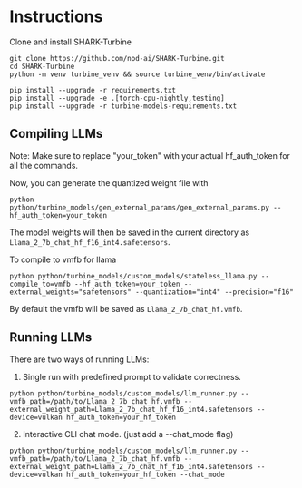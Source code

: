 # Instructions

Clone and install SHARK-Turbine
```
git clone https://github.com/nod-ai/SHARK-Turbine.git
cd SHARK-Turbine
python -m venv turbine_venv && source turbine_venv/bin/activate

pip install --upgrade -r requirements.txt
pip install --upgrade -e .[torch-cpu-nightly,testing]
pip install --upgrade -r turbine-models-requirements.txt
```

## Compiling LLMs
Note: Make sure to replace "your_token" with your actual hf_auth_token for all the commands.

Now, you can generate the quantized weight file with
```
python python/turbine_models/gen_external_params/gen_external_params.py --hf_auth_token=your_token
```
The model weights will then be saved in the current directory as `Llama_2_7b_chat_hf_f16_int4.safetensors`.

To compile to vmfb for llama
```
python python/turbine_models/custom_models/stateless_llama.py --compile_to=vmfb --hf_auth_token=your_token --external_weights="safetensors" --quantization="int4" --precision="f16"
```
By default the vmfb will be saved as `Llama_2_7b_chat_hf.vmfb`.

##  Running LLMs
There are two ways of running LLMs:

1) Single run with predefined prompt to validate correctness.
```
python python/turbine_models/custom_models/llm_runner.py --vmfb_path=/path/to/Llama_2_7b_chat_hf.vmfb --external_weight_path=Llama_2_7b_chat_hf_f16_int4.safetensors --device=vulkan hf_auth_token=your_hf_token
```
2) Interactive CLI chat mode. (just add a --chat_mode flag)
```
python python/turbine_models/custom_models/llm_runner.py --vmfb_path=/path/to/Llama_2_7b_chat_hf.vmfb --external_weight_path=Llama_2_7b_chat_hf_f16_int4.safetensors --device=vulkan hf_auth_token=your_hf_token --chat_mode
```
